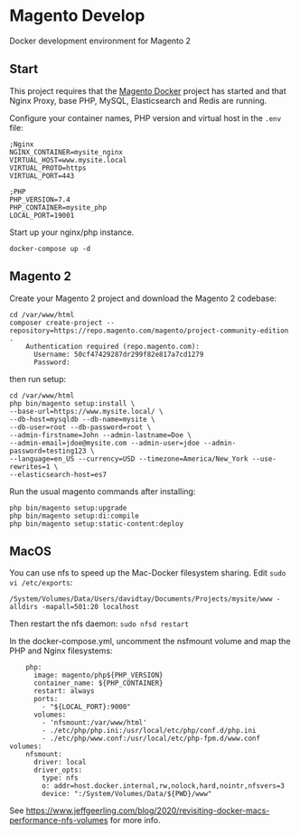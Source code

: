 # Magento Develop
Docker development environment for Magento 2

## Start
This project requires that the [Magento Docker](https://github.com/davidtay/magento-docker) 
project has started and that Nginx Proxy, base PHP, MySQL, Elasticsearch and Redis are running. 

Configure your container names, PHP version and virtual host in the `.env` file:

```
;Nginx
NGINX_CONTAINER=mysite_nginx
VIRTUAL_HOST=www.mysite.local
VIRTUAL_PROTO=https
VIRTUAL_PORT=443

;PHP 
PHP_VERSION=7.4
PHP_CONTAINER=mysite_php
LOCAL_PORT=19001
```

Start up your nginx/php instance.

```
docker-compose up -d
```


## Magento 2
Create your Magento 2 project and download the Magento 2 codebase:

```
cd /var/www/html
composer create-project --repository=https://repo.magento.com/magento/project-community-edition .
    Authentication required (repo.magento.com):
      Username: 50cf47429287dr299f82e817a7cd1279
      Password: 
```

then run setup:

```
cd /var/www/html
php bin/magento setup:install \
--base-url=https://www.mysite.local/ \
--db-host=mysqldb --db-name=mysite \
--db-user=root --db-password=root \
--admin-firstname=John --admin-lastname=Doe \
--admin-email=jdoe@mysite.com --admin-user=jdoe --admin-password=testing123 \
--language=en_US --currency=USD --timezone=America/New_York --use-rewrites=1 \
--elasticsearch-host=es7
```

Run the usual magento commands after installing:

```
php bin/magento setup:upgrade
php bin/magento setup:di:compile
php bin/magento setup:static-content:deploy 
```

## MacOS
You can use nfs to speed up the Mac-Docker filesystem sharing. Edit
`sudo vi /etc/exports`: 

```
/System/Volumes/Data/Users/davidtay/Documents/Projects/mysite/www -alldirs -mapall=501:20 localhost
```

Then restart the nfs daemon: `sudo nfsd restart`

In the docker-compose.yml, uncomment the nsfmount volume and map the PHP and Nginx filesystems:

```
    php: 
      image: magento/php${PHP_VERSION}
      container_name: ${PHP_CONTAINER}
      restart: always
      ports: 
        - "${LOCAL_PORT}:9000"
      volumes:
        - 'nfsmount:/var/www/html'
        - ./etc/php/php.ini:/usr/local/etc/php/conf.d/php.ini
        - ./etc/php/www.conf:/usr/local/etc/php-fpm.d/www.conf
volumes:
    nfsmount:
      driver: local
      driver_opts:
        type: nfs
        o: addr=host.docker.internal,rw,nolock,hard,nointr,nfsvers=3
        device: ":/System/Volumes/Data/${PWD}/www"
```

See https://www.jeffgeerling.com/blog/2020/revisiting-docker-macs-performance-nfs-volumes for more info.